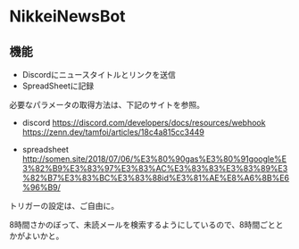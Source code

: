 # NikkeiNewsBot

## 機能
- Discordにニュースタイトルとリンクを送信
- SpreadSheetに記録

必要なパラメータの取得方法は、下記のサイトを参照。
- discord
https://discord.com/developers/docs/resources/webhook
https://zenn.dev/tamfoi/articles/18c4a815cc3449

- spreadsheet
http://somen.site/2018/07/06/%E3%80%90gas%E3%80%91google%E3%82%B9%E3%83%97%E3%83%AC%E3%83%83%E3%83%89%E3%82%B7%E3%83%BC%E3%83%88id%E3%81%AE%E8%A6%8B%E6%96%B9/

トリガーの設定は、ご自由に。

8時間さかのぼって、未読メールを検索するようにしているので、8時間ごととかがよいかと。
